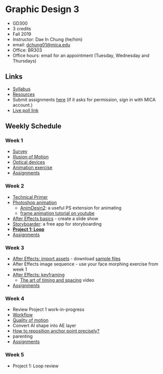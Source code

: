 # Graphic Design 3

- GD300
- 3 credits
- Fall 2019
- Instructor: Dae In Chung (he/him)
- email: [dchung01@mica.edu](mailto:dchung01@mica.edu)
- Office: BR303
- Office hours: email for an appointment (Tuesday, Wednesday and Thursdays)

## Links
- [Syllabus](files/MICA-19FA-GD3-Syllabus.pdf)
- [Resources](lectures/w1-resources.md)
- Submit assignments [here](https://drive.google.com/drive/folders/1Bggdh8lFdihfQSHDWJujR9eU8dq3C_rn?usp=sharing) (if it asks for permission, sign in with MICA account.)
- [Live poll link](https://pollev.com/daechung096)

## Weekly Schedule

### Week 1
- [Survey](https://forms.gle/zrk13zMEgJ17ytB29)
- [Illusion of Motion](lectures/w1-illusion-of-motion.md)
- [Optical devices](lectures/w1-optical-devices.md)
- [Animation exercise](lectures/w1-exercise.md)
- [Assignments](lectures/w1-assignments.md)

### Week 2
- [Technical Primer](lectures/w2-technical-primer.md)
- [Photoshop animation](lectures/w2-ps-animation.md)
  - [AnimDesin2](https://github.com/sbaril/Photoshop-Animation): a useful PS extension for animating
  - [frame animation tutorial on youtube](https://www.youtube.com/watch?v=4bgMebduXo0)
- [After Effects basics](lectures/w2-ae-basics.md) - create a slide show
- [Storyboarder](https://wonderunit.com/storyboarder/): a free app for storyboarding
- **[Project 1: Loop](lectures/proj-loop.md)**
- [Assignments](lectures/w2-assignments.md)

### Week 3
- [After Effects: import assets](lectures/w3-ae-imports.md) - download [sample files](files/w3-files.zip)
- After Effects image sequence - use your face morphing exercise from week 1
- [After Effects: keyframing](lectures/w3-keyframes.md)
  - [The art of timing and spacing](https://ed.ted.com/lessons/animation-basics-the-art-of-timing-and-spacing-ted-ed) video
- [Assignments](lectures/w3-assignments.md)

### Week 4
- Review Project 1 work-in-progress
- [Workflow](lectures/w4-workflow.md)
- [Quality of motion](lectures/w4-quality-of-motion.md)
- Convert AI shape into AE layer
- [How to reposition anchor point precisely?](lectures/w4-anchor-point.md)
- parenting
- [Assignments](lectures/w4-assignments.md)

### Week 5
- Project 1: Loop review

<!--
- Composition exercises: how to express moods with compositions.
- Common questions:
  - What settings to use to compress videos?: [Vimeo guideline](https://vimeo.com/help/compression), [Youtube guideline](https://support.google.com/youtube/answer/1722171?hl=en)
  - [How to re-link the missing videos?](lectures/w5-missing-videos.md)
- **[Project 2: Animate Sound](lectures/proj-sound.md)**
- [Assignments](lectures/w5-assignments.md)

### Week 6 (10/1~)
- Project 2 storyboards review
- Shape layer tutorials:
    - https://www.youtube.com/watch?v=J3AWE_ePjNc (shape layer basics)
    - https://www.youtube.com/watch?v=wOZwzLgJw9o (repeater effect)
    - https://www.youtube.com/watch?v=IzpYNYzisL4 (Slim Jim animation tutorial)
    - https://www.youtube.com/watch?v=iLd-5x5KhyA (morphing in AE)
    - [Shape attributes and path operations](https://helpx.adobe.com/after-effects/using//shape-attributes-paint-operations-path.html#shape_attributes_paint_operations_and_path_operations_for_shape_layers)
- [Working with sound in AE](lectures/w6-ae-audio.md)
- [Assignments](lectures/w6-assignments.md)

### Week 7 (10/8~)
- Review Project 2 WIP & share love/hate
- AE Graph editor tutorials:
    - https://www.youtube.com/watch?v=wbyQ-VQfUtA
    - http://gph.is/1LZwLZe (easy ease graphs)
    - http://easings.net (different easing types)
- [Assignments](lectures/w7-assignments.md)
  
### Week 8 (10/15~) 
- Project 2: Animating Sound critique
- Rotoscoping
    - Photoshop
    - AE layer mask
    - AE Rotobrush: https://www.youtube.com/watch?v=ySbDYanbzk0 , https://helpx.adobe.com/after-effects/using/roto-brush-refine-matte.html
- Where to get stock images/videos?
    - http://archive.org
    - http://www.videocopilot.net (search "stock video" on blog.)
    - https://negativespace.co
    - http://unsplash.com
    - http://flickr.com (use license filter)
- **[Project 3: Animate Type](lectures/proj-animate-type.md)**
- [Assignments](lectures/w8-assignments.md)

### Week 9 (10/22~)
- Review Project 3 sketch/storyboards
- AE type animation basics
- Type animation exercise
    - [Word as Image by Ji Lee](https://www.pleaseenjoy.com/#/word-as-image/)
    - Choose your favorite super hero/heroine character and animate their name only using type. Your type, color, composition, motion decisions should reflect their personality. When finished, render out video and post on Google Drive.
- Graph editor tutorials:
    - https://www.youtube.com/watch?v=wbyQ-VQfUtA
    - https://www.youtube.com/watch?v=pTGViL5v8cA
- Assignments
    - revise the storyboards as necessary.
    - start animating.
    - post all your updates on Google Drive before beginning of class. (do not upload AEP file, instead, render out videos.)
    - *If you have a sound playback issue, check the preview panel and set the frame rate to 30.*
   
### Week 10 (10/29~)
- Review Project 3 Work-In-Progress
- AE techniques
  - track matte
  - displacement map effect
  - fractal noise
- Assignments: finish the project. submit your storyboards and the final render on Google Drive.

### Week 11 (11/5~)
- review: Project 3 Animate Type
- **[Project 4: Title Sequence](lectures/proj-title-seq.md)**
- [Assignments](lectures/w11-assignments.md)

### Week 12 (11/12~)
- review research materials
- Assignments: 
  - based on your research & feedbacks, work on storyboards/animatic.
  - if you don't have enough text to use, come up with imaginary list of people in the credits (producer, editor, cast, etc.)

### Week 13 (11/19~)
*Thanksgiving break (no class)*

### Week 14 (11/26~)
- review storyboards/animatic
- work on animation
- Assignment: continue to work on animation. POST your work-in-progress animation on Google Drive.

### Week 15 (12/3~)
- Project 4 work-in-progress animation review
- Assignment: 
  - finish the project.
  - post the storyboard PDF and video file on Google Drive. The video must be rendered with H.264 codec.

### Week 16 (12/10~)
- Project 4 review

- AE Expressions
    - https://helpx.adobe.com/after-effects/using/expression-basics.html
    - http://www.schoolofmotion.com/after-effects-expressions-101/
    - http://motionscript.com
    - http://aescripts.com


-->
